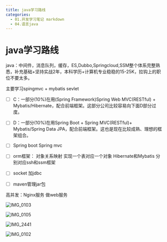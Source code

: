 ```yaml
---
title: java学习路线
categories:
  - 01.开发学习笔记 markdown
  - 04.语言java
---
```

# java学习路线

java：中间件，消息队列，缓存，ES,Dubbo,Springcloud,SSM整个体系完整熟悉，补充基础+坚持实战2年，本科学历+计算机专业稳稳的15-25K，拉钩上的职位不要太多。

主要学习spingmvc + mybatis   sevlet

- [ ] C：一部分(10%)在用(Spring Framework)Spring Web MVC(RESTful) + Mybatis/Hibernate，配合前端框架。这部分公司比较容易向下面D部分过度。

- [ ] D：一部分(10%)在用Spring Boot + Spring MVC(RESTful)+ Mybatis/Spring Data JPA，配合前端框架。这也是现在比较成熟、理想的框架组合。

- [ ] Spring boot   Spring mvc 

- [ ] orm框架： 对象关系映射 实现一个表对应一个对象 Hibernate和Mybatis 分别对应ssh和ssm框架

- [ ] socket 加jdbc

- [ ] maven管理jar包

高并发：Nginx服务 做web服务

![IMG_0103](http://md.summeres.site/note/IMG_0103.jpeg)

![IMG_0105](http://md.summeres.site/note/IMG_0105.jpeg)

![IMG_2441](http://md.summeres.site/note/IMG_2441.jpeg)

![IMG_0102](http://md.summeres.site/note/IMG_0102.jpeg)
